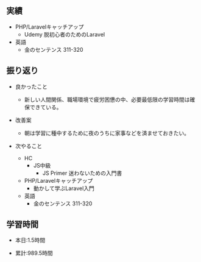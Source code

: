 ## 実績
  - PHP/Laravelキャッチアップ
    - Udemy 脱初心者のためのLaravel
  - 英語
    - 金のセンテンス 311-320


## 振り返り
- 良かったこと
  - 新しい人間関係、職場環境で疲労困憊の中、必要最低限の学習時間は確保できている。
- 改善案
  - 朝は学習に種中するために夜のうちに家事などを済ませておきたい。

- 次やること
  - HC
    - JS中級
      - JS Primer 迷わないための入門書
  - PHP/Laravelキャッチアップ
    - 動かして学ぶLaravel入門
  - 英語
    - 金のセンテンス 311-320

## 学習時間
- 本日:1.5時間

- 累計:989.5時間